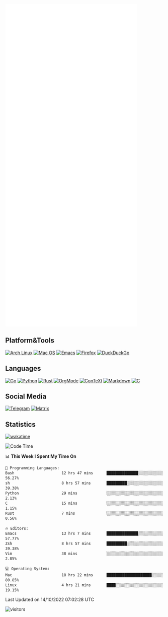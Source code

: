 ![Metrics](https://github.com/SteamedFish/SteamedFish/blob/master/github-metrics.svg)

## Platform&Tools

[![Arch Linux](https://img.shields.io/badge/ArchLinux-1793D1?logo=arch-linux&logoColor=fff&style=flat-square)](https://archlinux.org/)
[![Mac OS](https://img.shields.io/badge/MacOS-000000?style=flat-square&logo=macos&logoColor=F0F0F0)](https://www.apple.com/macos/)
[![Emacs](https://img.shields.io/badge/Emacs-%237F5AB6.svg?&style=flat-square&logo=gnu-emacs&logoColor=white)](https://www.gnu.org/software/emacs/)
[![Firefox](https://img.shields.io/badge/Firefox-FF7139?style=flat-square&logo=Firefox-Browser&logoColor=white)](https://firefox.com/)
[![DuckDuckGo](https://img.shields.io/badge/DuckDuckGo-DE5833?style=flat-square&logo=DuckDuckGo&logoColor=white)](https://duckduckgo.com/)

## Languages

[![Go](https://img.shields.io/badge/Golang-%2300ADD8.svg?style=flat-square&logo=go&logoColor=white)](https://golang.org/)
[![Python](https://img.shields.io/badge/Python-3670A0?style=flat-square&logo=python&logoColor=ffdd54)](https://www.python.org/)
[![Rust](https://img.shields.io/badge/Rust-%23000000.svg?style=flat-square&logo=rust&logoColor=white)](https://www.rust-lang.org/)
[![OrgMode](https://img.shields.io/badge/OrgMode-%23000000.svg?style=flat-square&logo=org&logoColor=white)](https://orgmode.org/)
[![ConTeXt](https://img.shields.io/badge/ConTeXt-%23008080.svg?style=flat-square&logo=latex&logoColor=white)](https://contextgarden.net/)
[![Markdown](https://img.shields.io/badge/MarkDown-%23000000.svg?style=flat-square&logo=markdown&logoColor=white)](https://daringfireball.net/projects/markdown/)
[![C](https://img.shields.io/badge/C-%2300599C.svg?style=flat-square&logo=c&logoColor=white)](https://www.iso.org/standard/74528.html)

## Social Media
[![Telegram](https://img.shields.io/badge/SteamedFish-2CA5E0?style=social&logo=telegram&logoColor=white)](https://t.me/SteamedFish)
[![Matrix](https://img.shields.io/badge/SteamedFish-2CA5E0?style=social&logo=matrix&logoColor=black)](https://matrix.to/#/@i:steamedfish.org)

## Statistics
[![wakatime](https://wakatime.com/badge/user/168280d6-fcf2-4b4f-ad3a-dc4612f35b38.svg)](https://wakatime.com/@168280d6-fcf2-4b4f-ad3a-dc4612f35b38)

<!--START_SECTION:waka-->
![Code Time](http://img.shields.io/badge/Code%20Time-2%2C064%20hrs%2018%20mins-blue)

📊 **This Week I Spent My Time On** 

```text
💬 Programming Languages: 
Bash                     12 hrs 47 mins      ██████████████░░░░░░░░░░░   56.27% 
sh                       8 hrs 57 mins       █████████░░░░░░░░░░░░░░░░   39.38% 
Python                   29 mins             ░░░░░░░░░░░░░░░░░░░░░░░░░   2.13% 
C                        15 mins             ░░░░░░░░░░░░░░░░░░░░░░░░░   1.15% 
Rust                     7 mins              ░░░░░░░░░░░░░░░░░░░░░░░░░   0.56%

🔥 Editors: 
Emacs                    13 hrs 7 mins       ██████████████░░░░░░░░░░░   57.77% 
Zsh                      8 hrs 57 mins       █████████░░░░░░░░░░░░░░░░   39.38% 
Vim                      38 mins             ░░░░░░░░░░░░░░░░░░░░░░░░░   2.85%

💻 Operating System: 
Mac                      18 hrs 22 mins      ████████████████████░░░░░   80.85% 
Linux                    4 hrs 21 mins       ████░░░░░░░░░░░░░░░░░░░░░   19.15%

```


 Last Updated on 14/10/2022 07:02:28 UTC
<!--END_SECTION:waka-->

![visitors](https://visitor-badge.laobi.icu/badge?page_id=SteamedFish.SteamedFish)
